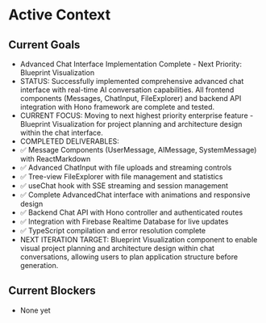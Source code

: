 # Active Context

## Current Goals

- Advanced Chat Interface Implementation Complete - Next Priority: Blueprint Visualization
- STATUS: Successfully implemented comprehensive advanced chat interface with real-time AI conversation capabilities. All frontend components (Messages, ChatInput, FileExplorer) and backend API integration with Hono framework are complete and tested.
- CURRENT FOCUS: Moving to next highest priority enterprise feature - Blueprint Visualization for project planning and architecture design within the chat interface.
- COMPLETED DELIVERABLES:
- ✅ Message Components (UserMessage, AIMessage, SystemMessage) with ReactMarkdown
- ✅ Advanced ChatInput with file uploads and streaming controls
- ✅ Tree-view FileExplorer with file management and statistics
- ✅ useChat hook with SSE streaming and session management
- ✅ Complete AdvancedChat interface with animations and responsive design
- ✅ Backend Chat API with Hono controller and authenticated routes
- ✅ Integration with Firebase Realtime Database for live updates
- ✅ TypeScript compilation and error resolution complete
- NEXT ITERATION TARGET: Blueprint Visualization component to enable visual project planning and architecture design within chat conversations, allowing users to plan application structure before generation.

## Current Blockers

- None yet